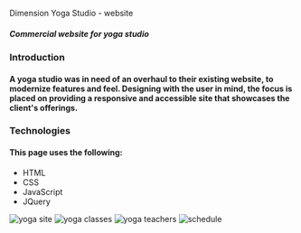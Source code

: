 Dimension Yoga Studio - website
##### Commercial website for yoga studio


### Introduction
#### A yoga studio was in need of an overhaul to their existing website, to modernize features and feel. Designing with the user in mind, the focus is placed on providing a responsive and accessible site that showcases the client's offerings. 


### Technologies
#### This page uses the following:
- HTML
- CSS
- JavaScript
- JQuery

![yoga site](https://github.com/zaynahshabo/Yoga-Studio-Website/blob/main/main.png)
![yoga classes](https://github.com/zaynahshabo/Yoga-Studio-Website/blob/main/classes.png)
![yoga teachers](https://github.com/zaynahshabo/Yoga-Studio-Website/blob/main/bio.png)
![schedule](https://github.com/zaynahshabo/Yoga-Studio-Website/blob/main/schedule.png)

